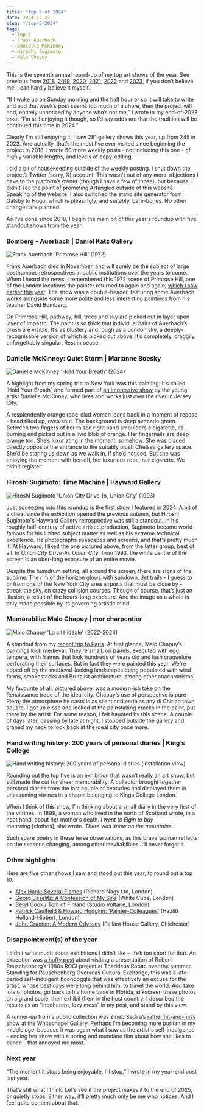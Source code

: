 ```yaml
---
title: "Top 5 of 2024"
date: 2024-12-22
slug: "/top-5-2024"
tags:
  - Top 5
  - Frank Auerbach
  - Danielle McKinney
  - Hiroshi Sugimoto
  - Malo Chapuy
---
```


This is the seventh annual round-up of my top art shows of the year. See previous from [2018](https://artangled.com/posts/top-5-2018/), [2019](https://artangled.com/posts/top-5-2019/), [2020](https://artangled.com/posts/top-5-2020/), [2021](https://artangled.com/posts/top-5-2021/), [2022](https://artangled.com/posts/top-5-2022/) and [2023](https://artangled.com/posts/top-5-2023/), if you don’t believe me. I can hardly believe it myself.

“If I wake up on Sunday morning and the half hour or so it will take to write and add that week’s post seems too much of a chore, then the project will end, entirely unnoticed by anyone who’s not me,” I wrote in my end-of-2023 post. “I’m still enjoying it though, so I’d say odds are that the tradition will be continued this time in 2024.”

Clearly I’m still enjoying it. I saw 281 gallery shows this year, up from 245 in 2023. And actually, that’s the most I’ve ever visited since beginning the project in 2018. I wrote 50 more weekly posts - not including this one - of highly variable lengths, and levels of copy-editing.

I did a bit of housekeeping outside of the weekly posting. I shut down the project’s Twitter (sorry, X) account. This wasn't out of any moral objections I have to the platform’s owner (though I have a few of those), but because I didn’t see the point of promoting Artangled outside of this website. Speaking of the website, I also switched the static site generator from Gatsby to Hugo, which is pleasingly, and suitably, bare-bones. No other changes are planned.

As I’ve done since 2018, I begin the main bit of this year's roundup with five standout shows from the year.

### Bomberg - Auerbach | Daniel Katz Gallery

![Frank Auerbach 'Primrose Hill' (1972)](/auerbach-katz-2.jpeg)

Frank Auerbach died in November, and will surely be the subject of large posthumous retrospectives in public institutions over the years to come. When I heard the news, I remembered this 1972 scene of Primrose Hill, one of the London locations the painter returned to again and again, [which I saw earlier this year](https://www.notion.so/2024-12-22-top-5-2024-163a2e997bd280a6ba7af82ea8394760?pvs=21). The show was a double-header, featuring some Auerbach works alongside some more polite and less interesting paintings from his teacher David Bomberg.

On Primrose Hill, pathway, hill, trees and sky are picked out in layer upon layer of impasto. The paint is so thick that individual hairs of Auerbach’s brush are visible. It’s as blustery and rough as a London sky, a deeply-recognisable version of which is picked out above. It’s completely, craggily, unforgettably singular. Rest in peace.

### Danielle McKinney: Quiet Storm | Marianne Boesky

![Danielle McKinney 'Hold Your Breath' (2024)](/mckinney-boesky-1.jpeg)

A highlight from my spring trip to New York was this painting. It’s called ‘Hold Your Breath’, and formed part of [an impressive show](https://artangled.com/posts/mckinney-boesky/) by the young artist Danielle McKinney, who lives and works just over the river in Jersey City.

A resplendently orange robe-clad woman leans back in a moment of repose - head tilted up, eyes shut. The background is deep avocado green. Between two fingers of her raised right hand smoulders a cigarette, its burning end picked out in a livid blob of orange. Her fingernails are deep orange too. She’s luxuriating in the moment, somehow. She was placed directly opposite the entrance to the suitably plush Chelsea gallery space. She’d be staring us down as we walk in, if she’d noticed. But she was enjoying the moment with herself, her luxurious robe, her cigarette. We didn’t register.

### **Hiroshi Sugimoto: Time Machine | Hayward Gallery**

![Hiroshi Sugimoto 'Union City Drive-In, Union City' (1993)](/sugimoto-hayward-1.jpeg)

Just squeezing into this roundup is [the first show I featured in 2024](https://artangled.com/posts/sugimoto-hayward/). A bit of a cheat since the exhibition opened the previous autumn, but Hiroshi Sugimoto's Hayward Gallery retrospective was still a standout. In his roughly half-century of active artistic production, Sugimoto became world-famous for his limited subject matter as well as his extreme technical excellence. He photographs seascapes and screens, and that's pretty much it. At Hayward, I liked the one pictured above, from the latter group, best of all. In *Union City Drive-In, Union City*, from 1993, the white centre of the screen is an uber-long exposure of an entire movie.

Despite the humdrum setting, all around the screen, there are signs of the sublime. The rim of the horizon glows with sundown. Jet trails - I guess to or from one of the New York City area airports that must be close by - streak the sky, on crazy collision courses. Though of course, that’s just an illusion, a result of the hours-long exposure. And the image as a whole is only made possible by its governing artistic mind.

### Memorabilia: Malo Chapuy | mor charpentier

![Malo Chapuy 'La cité idéale' (2022-2024)](/chapuy-mor-2.jpeg)

A standout from my [recent trip to Paris](https://artangled.com/posts/chapuy-mor/). At first glance, Malo Chapuy’s paintings look medieval. They’re small, on panels, executed with egg tempera, with frames that look hundreds of years old and lush craquelure perforating their surfaces. But in fact they were painted this year. We're tipped off by the medieval-looking landscapes being populated with wind farms, smokestacks and Brutalist architecture, among other anachronisms.

My favourite of all, pictured above, was a modern-ish take on the Renaissance trope of the ideal city. Chapuy’s use of perspective is pure Piero; the atmosphere he casts is as silent and eerie as any di Chirico town square. I got up close and looked at the painstaking cracks in the paint, put there by the artist. For some reason, I felt haunted by this scene. A couple of days later, passing by late at night, I stopped outside the gallery and craned my neck to look back at the ideal city once more.

### Hand writing history: 200 years of personal diaries | King’s College

![Hand writing history: 200 years of personal diaries (installation view)](/stone-kings-1.jpeg)

Rounding out the top five is [an exhibition](https://artangled.com/posts/stone-kings/) that wasn’t really an art show, but still made the cut for sheer memorability. A collector brought together personal diaries from the last couple of centuries and displayed them in unassuming vitrines in a chapel belonging to Kings College London.

When I think of this show, I’m thinking about a small diary in the very first of the vitrines. In 1899, a woman who lived in the north of Scotland wrote, in a neat hand, about her mother’s death. *I went to Elgin to buy mourning* [clothes], she wrote. *There was snow on the mountains.*

Such spare poetry in these terse observations, as this brave woman reflects on the seasons changing, among other inevitabilities. I’ll never forget it.

### Other highlights

Here are five other shows I saw and stood out this year, to round out a top 10.

- [Alex Hank: Several Flames](https://artangled.com/posts/hank-nagy/) (Richard Nagy Ltd, London)
- [Georg Baselitz: A Confession of My Sins](https://artangled.com/posts/baselitz-white-cube/) (White Cube, London)
- [Beryl Cook / Tom of Finland](https://artangled.com/posts/beryl-tom-voltaire/) (Studio Voltaire, London)
- [Patrick Caulfield & Howard Hodgkin: ‘Painter-Colleagues’](https://artangled.com/posts/hodgkin-hazlitt/) (Hazlitt Holland-Hibbert, London)
- [John Craxton: A Modern Odyssey](https://artangled.com/posts/craxton-pallant/) (Pallant House Gallery, Chichester)

### Disappointment(s) of the year

I didn’t write much about exhibitions I didn’t like - life’s too short for that. An exception was [a huffy post](https://artangled.com/posts/rauschenberg-ropac/) about visiting a presentation of Robert Rauschenberg’s 1980s ROCI project at Thaddeus Ropac over the summer. Standing for Rauschenberg Overseas Cultural Exchange, this was a late-period self-indulgent boondoggle that was effectively an excuse for the artist, whose best days were long behind him, to travel the world. And take lots of photos, go back to his home base in Florida, silkscreen these photos on a grand scale, then exhibit them in the host country. I described the results as an “incoherent, lazy mess” in my post, and stand by this view.

A runner-up from a public collection was Zineb Sedira’s [rather hit-and-miss show](https://artangled.com/posts/sedira-whitechapel/) at the Whitechapel Gallery. Perhaps I'm becoming more puritan in my middle age, because it was again what I saw as the artist's self-indulgence - ending her show with a boring and mundane film about how she likes to dance - that annoyed me most.

### Next year

“The moment it stops being enjoyable, I’ll stop,” I wrote in my year-end post last year.

That’s still what I think. Let’s see if the project makes it to the end of 2025, or quietly stops. Either way, it’ll pretty much only be me who notices. And I feel quite content about that.
